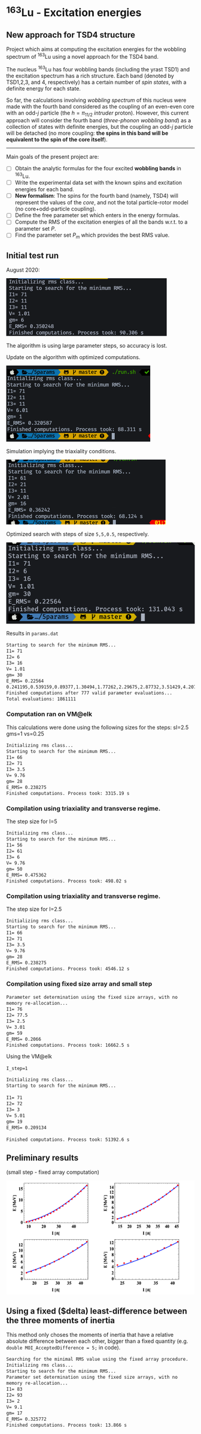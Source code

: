 # $^{163}$Lu - Excitation energies
## New approach for TSD4 structure

Project which aims at computing the excitation energies for the wobbling spectrum of $^{163}$Lu using a novel approach for the TSD4 band.

The nucleus $^{163}$Lu has four wobbling bands (including the yrast TSD1) and the excitation spectrum has a rich structure. Each band (denoted by TSD1,2,3, and 4, respectively) has a certain number of *spin states*, with a definite energy for each state.

So far, the calculations involving *wobbling spectrum* of this nucleus were made with the fourth band considered as the coupling of an even-even core with an odd-$j$ particle (the $h=\pi_{11/2}$ *intruder* proton). However, this current approach will consider the fourth band (*three-phonon wobbling band*) as a collection of states with definite energies, but the coupling an odd-$j$ particle will be detached (no more coupling: **the spins in this band will be equivalent to the spin of the core itself**).

___

Main goals of the present project are:

- [ ] Obtain the analytic formulas for the four excited **wobbling bands** in $^{163}$Lu.
- [ ] Write the experimental data set with the known spins and excitation energies for each band.
- [ ] **New formalism**: The spins for the fourth band (namely, TSD4) will represent the values of the *core*, and not the total particle-rotor model (no core+odd-particle coupling).
- [ ] Define the free parameter set which enters in the energy formulas.
- [ ] Compute the RMS of the excitation energies of all the bands w.r.t. to a parameter set $P$.
- [ ] Find the parameter set $P_m$ which provides the best RMS value.

## Initial test run

August 2020:

![](./reports/2020-08-21-17-10-10.png)

The algorithm is using large parameter steps, so accuracy is lost.

Update on the algorithm with optimized computations.

![](./reports/2020-08-22-13-07-58.png)

Simulation implying the triaxiality conditions.

![](./reports/2020-08-22-13-25-53.png)

Optimized search with steps of size `5,5,0.5`, respectively.

![](./reports/2020-08-23-11-20-38.png)

Results in `params.dat`

```
Starting to search for the minimum RMS...
I1= 71
I2= 6
I3= 16
V= 1.01
gm= 30
E_RMS= 0.22564
0.241195,0.539159,0.89377,1.30494,1.77262,2.29675,2.87732,3.51429,4.20766,4.95741,5.76353,6.62601,7.54485,8.52005,9.55159,10.6395,11.7837,12.9843,14.2412,15.5545,16.9241,1.17339,1.62007,2.12254,2.68084,3.29503,3.96515,4.69124,5.47334,6.31148,7.20569,8.156,9.16242,10.225,11.3437,12.5186,13.7497,15.037,1.9352,2.47246,3.06494,3.71275,4.41601,5.17482,5.98927,6.85943,7.78537,8.76714,9.8048,10.8984,12.0479,13.2535,3.85393,4.57549,5.35342,6.18772,7.07839,8.0254,9.02877,10.0885,11.2046,12.377,
Finished computations after 777 valid parameter evaluations...
Total evaluations: 1861111
```

### Computation ran on VM@elk

This calculations were done using the following sizes for the steps:
sI=2.5
gms=1
vs=0.25

```
Initializing rms class...
Starting to search for the minimum RMS...
I1= 66
I2= 71
I3= 3.5
V= 9.76
gm= 28
E_RMS= 0.238275
Finished computations. Process took: 3315.19 s
```

### Compilation using triaxiality and transverse regime.

The step size for I=5

```
Initializing rms class...
Starting to search for the minimum RMS...
I1= 56
I2= 61
I3= 6
V= 9.76
gm= 50
E_RMS= 0.475362
Finished computations. Process took: 498.02 s
```

### Compilation using triaxiality and transverse regime.

The step size for I=2.5

```
Initializing rms class...
Starting to search for the minimum RMS...
I1= 66
I2= 71
I3= 3.5
V= 9.76
gm= 28
E_RMS= 0.238275
Finished computations. Process took: 4546.12 s
```

### Compilation using fixed size array and small step

```
Parameter set determination using the fixed size arrays, with no memory re-allocation...
I1= 76
I2= 77.5
I3= 2.5
V= 3.01
gm= 59
E_RMS= 0.2066
Finished computations. Process took: 16662.5 s
```

Using the VM@elk

`I_step=1`

```
Initializing rms class...
Starting to search for the minimum RMS...

I1= 71
I2= 72
I3= 3
V= 5.01
gm= 19
E_RMS= 0.209134

Finished computations. Process took: 51392.6 s
```

## Preliminary results

(small step - fixed array computation)

![](./Reports/2020-08-27-06-29-11.png)

## Using a fixed ($delta) least-difference between the three moments of inertia

This method only choses the moments of inertia that have a relative absolute difference between each other, bigger than a fixed quantity (e.g. `double MOI_AcceptedDifference = 5;` in code).

```
Searching for the minimal RMS value using the fixed array procedure.
Initializing rms class...
Starting to search for the minimum RMS...
Parameter set determination using the fixed size arrays, with no memory re-allocation...
I1= 83
I2= 93
I3= 2
V= 9.1
gm= 17
E_RMS= 0.325772
Finished computations. Process took: 13.866 s
```
